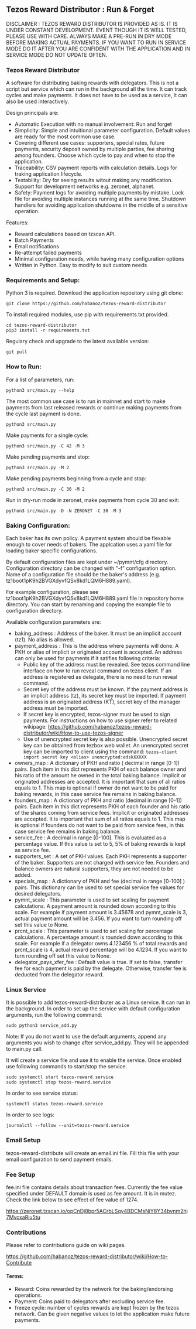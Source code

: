 ## Tezos Reward Distributor : Run & Forget

DISCLAIMER : TEZOS REWARD DISTRIBUTOR IS PROVIDED AS IS. IT IS UNDER CONSTANT DEVELOPMENT. EVENT THOUGH IT IS WELL TESTED, PLEASE USE WITH CARE. ALWAYS MAKE A PRE-RUN IN DRY MODE BEFORE MAKING ACTUAL PAYMENTS. IF YOU WANT TO RUN IN SERVICE MODE DO IT AFTER YOU ARE CONFIDENT WITH THE APPLICATION AND IN SERVICE MODE DO NOT UPDATE OFTEN.


### Tezos Reward Distributor

A software for distributing baking rewards with delegators. This is not a script but service which can run in the background all the time. It can track cycles and make payments. It does not have to be used as a service, It can also be used interactively. 

Design principals are: 

- Automatic Execution with no manual involvement: Run and forget
- Simplicity: Simple and intuitional parameter configuration. Default values are ready for the most common use case. 
- Covering different use cases: supporters, special rates, future payments, security deposit owned by multiple parties, fee sharing among founders. Choose which cycle to pay and when to stop the application.
- Traceability: CSV payment reports with calculation details. Logs for traking application lifecycle.
- Testability: Dry for seeing results witout making any modification. Support for development networks e.g. zeronet, alphanet.
- Safety: Payment logs for avoiding multiple payments by mistake. Lock file for avoiding multiple instances running at the same time. Shutdown handlers for avoiding application shutdowns in the middle of a sensitive operation. 

Features:
- Reward calculations based on tzscan API.
- Batch Payments
- Email notifications
- Re-attempt failed payments
- Minimal configuration needs, while having many configuration options
- Written in Python. Easy to modify to suit custom needs


### Requirements and Setup:

Python 3 is required. Download the application repository using git clone:

```
git clone https://github.com/habanoz/tezos-reward-distributor
```

To install required modules, use pip with requirements.txt provided.

```
cd tezos-reward-distributor
pip3 install -r requirements.txt
```

Regulary check and upgrade to the latest available version:

```
git pull
```

### How to Run:

For a list of parameters, run:

```
python3 src/main.py --help
```

The most common use case is to run in mainnet and start to make payments from last released rewards or continue making payments from the cycle last payment is done. 

```
python3 src/main.py
```

Make payments for a single cycle:

```
python3 src/main.py -C 42 -M 3 
```

Make pending payments and stop:

```
python3 src/main.py -M 2
```

Make pending payments beginning from a cycle and stop:

```
python3 src/main.py -C 30 -M 2
```

Run in dry-run mode in zeronet, make payments from cycle 30 and exit:

```
python3 src/main.py -D -N ZERONET -C 30 -M 3
```

### Baking Configuration:

Each baker has its own policy. A payment system should be flexable enough to cover needs of bakers. The applcation uses a yaml file for loading baker specific configurations. 

By default configuration files are kept under ~/pymnt/cfg directory. Configuration directory can be changed with "-f" configuration option. Name of a configuration file should be the baker's address (e.g. tz1boot1pK9h2BVGXdyvfQSv8kd1LQM6H889.yaml).  

For example configuration, please see tz1boot1pK9h2BVGXdyvfQSv8kd1LQM6H889.yaml file in repository home directory. You can start by renaming and copying the example file to configuration directory. 

Available configuration parameters are:
- baking_address : Address of the baker. It must be an implicit account (tz1). No alias is allowed.
- payment_address : This is the address where payments will done. A PKH or alias of implicit or originated account is accepted. An address can only be used for payments if it satifies following criteria:
  - Public key of the address must be revealed. See tezos command line interface on how to run reveal command on tezos client. If an address is registered as delegate, there is no need to run reveal command.
  - Secret key of the address must be known. If the payment address is an implicit address (tz), its secret key must be imported. If payment address is an originated address (KT), secret key of the manager address must be imported.
  - If secret key is encrypted, tezos-signer must be used to sign payments. For instructions on how to use signer refer to related wikipage: https://github.com/habanoz/tezos-reward-distributor/wiki/How-to-use-tezos-signer
  - Use of unencrypted secret key is also possible. Unencrypted secret key can be obtained from tezbox web wallet. An unencrypted secret key can be imported to client using the command: `tezos-client import secret key <alias> unencrypted:edskXXXXX`
 - owners_map : A dictionary of PKH and ratio ( decimal in range [0-1]) pairs. Each item in this dict represents PKH of each balance owner and his ratio of the amount he owned in the total baking balance. Implicit or originated addresses are accepted. It is important that sum of all ratios equals to 1. This map is optional if owner do not want to be paid for baking rewards, in this case service fee remains in baking balance.
 - founders_map : A dictionary of PKH and ratio (decimal in range [0-1]) pairs. Each item in this dict represents PKH of each founder and his ratio of the shares coming from service fees. Implicit or originated addresses are accepted. It is important that sum of all ratios equals to 1. This map is optional if founders do not want to be paid from service fees, in this case service fee remains in baking balance.
 - service_fee : A decimal in range [0-100]. This is evaluated as a percentage value. If this value is set to 5, 5% of baking rewards is kept as service fee.
 - supporters_set : A set of PKH values. Each PKH represents a supporter of the baker. Supporters are not charged with service fee. Founders and balance owners are natural supporters, they are not needed to be added. 
 - specials_map : A dictionary of PKH and fee (decimal in range [0-100] ) pairs. This dictionary can be used to set special service fee values for desired delegators.
 - pymnt_scale : This parameter is used to set scaling for payment calculations. A payment amount is rounded down according to this scale. For example if payment amount is 3.45678 and pymnt_scale is 3, actual payment amount will be 3.456. If you want to turn rounding off set this value to None.
 - prcnt_scale : This parameter is used to set scaling for percentage calculations. A percentage amount is rounded down according to this scale. For example if a delegator owns 4.123456 % of total rewards and prcnt_scale is 4, actual reward percentage will be 4.1234. If you want to turn rounding off set this value to None.
 - delegator_pays_xfer_fee : Default value is true. If set to false, transfer fee for each payment is paid by the delegate. Otherwise, transfer fee is deducted from the delegator reward.


### Linux Service

It is possible to add tezos-reward-distributer as a Linux service. It can run in the background. In order to set up the service with default configuration arguments, run the following command:

```
sudo python3 service_add.py
```

Note: If you do not want to use the default arguments, append any arguments you wish to change after service_add.py. They will be appended to main.py call.


It will create a service file and use it to enable the service. Once enabled use following commands to start/stop the service.

```
sudo systemctl start tezos-reward.service
sudo systemctl stop tezos-reward.service
```

In order to see service status:

```
systemctl status tezos-reward.service
```

In order to see logs:

```
journalctl --follow --unit=tezos-reward.service
```

### Email Setup

tezos-reward-distribute will create an email.ini file. Fill this file with your email configuration to send payment emails.

### Fee Setup

fee.ini file contains details about transaction fees. Currently the fee value specified under DEFAULT domain is used as fee amount. It is in mutez. Check the link below to see effect of fee value of 1274.

https://zeronet.tzscan.io/opCnDj8bpr5ACrbLSqy4BDCMsNiY8Y34bvnm2hj7MvcxaRiu5tu


### Contributions
Please refer to contributions guide on wiki pages.

https://github.com/habanoz/tezos-reward-distributor/wiki/How-to-Contribute

#### Terms:

- Reward: Coins rewarded by the network for the baking/endorsing operations.
- Payment: Coins paid to delegators after excluding service fee.
- freeze cycle: number of cycles rewards are kept frozen by the tezos network. Can be given negative values to let the application make future payments.
